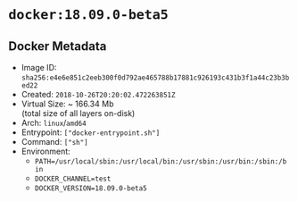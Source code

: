 # `docker:18.09.0-beta5`

## Docker Metadata

- Image ID: `sha256:e4e6e851c2eeb300f0d792ae465788b17881c926193c431b3f1a44c23b3bed22`
- Created: `2018-10-26T20:20:02.472263851Z`
- Virtual Size: ~ 166.34 Mb  
  (total size of all layers on-disk)
- Arch: `linux`/`amd64`
- Entrypoint: `["docker-entrypoint.sh"]`
- Command: `["sh"]`
- Environment:
  - `PATH=/usr/local/sbin:/usr/local/bin:/usr/sbin:/usr/bin:/sbin:/bin`
  - `DOCKER_CHANNEL=test`
  - `DOCKER_VERSION=18.09.0-beta5`
